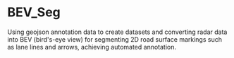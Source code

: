 # BEV_Seg
Using geojson annotation data to create datasets and converting radar data into BEV (bird's-eye view) for segmenting 2D road surface markings such as lane lines and arrows, achieving automated annotation.
